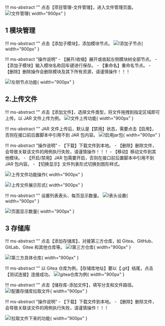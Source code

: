 

!!! ms-abstract ""
    点击【项目管理-文件管理】，进入文件管理页面。
![!文件管理](../../img/project_management/file_management/文件管理.png){ width="900px" }

## 1 模块管理
!!! ms-abstract ""
    点击【添加子模块】，添加模块节点。
![!添加子节点](../../img/project_management/file_management/添加子节点.png){ width="900px" }

!!! ms-abstract "操作说明" 
    - 【展开/收缩】展开或收起左侧模块树全部节点。
    - 【添加子模块】输入模块名称回车键进行保存。
    - 【重命名】重命名节点。
    - 【删除】删除操作会删除模块及其下所有资源，请谨慎操作！！！

![!左侧节点功能](../../img/project_management/file_management/左侧节点功能.png){ width="900px" }

## 2.上传文件
!!! ms-abstract ""
    点击【添加文件】，选择文件类型，将文件拖拽到指定区域即可上传。以 JAR 文件上传为例。
![!文件上传功能](../../img/project_management/file_management/文件上传功能.png){ width="900px" }

!!! ms-abstract ""
    JAR 文件上传后，默认是【禁用】状态，需要点击【启用】，否则在接口前后置脚本中引用不到 JAR 包内容。
![!启用jar包](../../img/project_management/file_management/启用jar包.png){ width="900px" }

!!! ms-abstract "操作说明"
    - 【下载】下载文件到本地。
    - 【删除】删除文件，会导致关联该文件的用例执行失败，请谨慎操作！！！
    - 【移动】移动文件到其他模块。
    - 【开启/禁用】JAR 包需要开启，否则在接口前后置脚本中引用不到 JAR 包内容。
    - 【切换显示】文件列表形式切换到图形样式。

![!上传文件功能操作](../../img/project_management/file_management/上传文件功能操作.png){ width="900px" }

![!上传文件展示形式](../../img/project_management/file_management/上传文件展示形式.png){ width="900px" }

!!! ms-abstract ""
    设置列表表头、每页显示数量。
![!表头设置](../../img/project_management/file_management/表头设置.png){ width="900px" }

![!页面显示数量](../../img/project_management/file_management/页面显示数量.png){ width="900px" }

## 3 存储库
!!! ms-abstract ""
    点击【添加存储库】，对接第三方仓库，如 Gitea、GitHub、GitLab、Gitee 和其他仓库等。
![!第三方仓库](../../img/project_management/file_management/第三方仓库.png){ width="900px" }

![!第三方具体仓库](../../img/project_management/file_management/第三方具体仓库.png){ width="900px" }

!!! ms-abstract ""
    以 Gitea 仓库为例，【存储库地址】要以【.git】结尾，点击【测试连接】连接成功。
![!gitea仓库为例](../../img/project_management/file_management/gitea仓库为例.png){ width="900px" }

!!! ms-abstract ""
    点击【储存库-添加文件】，填写分支和文件路径。
![!配置存储库拉取文件](../../img/project_management/file_management/配置存储库拉取文件.png){ width="900px" }

!!! ms-abstract "操作说明"
    - 【下载】下载文件到本地。
    - 【删除】删除文件，会导致关联该文件的用例执行失败，请谨慎操作！！！

![!拉取文件下来的功能](../../img/project_management/file_management/拉取文件下来的功能.png){ width="900px" }